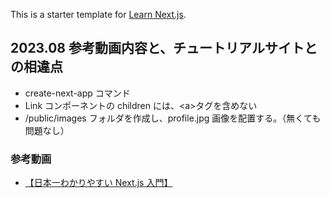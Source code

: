 This is a starter template for [Learn Next.js](https://nextjs.org/learn).

## 2023.08 参考動画内容と、チュートリアルサイトとの相違点

- create-next-app コマンド
- Link コンポーネントの children には、&lt;a&gt;タグを含めない
- /public/images フォルダを作成し、profile.jpg 画像を配置する。（無くても問題なし）

### 参考動画

- [【日本一わかりやすい Next.js 入門】](https://www.youtube.com/watch?v=PvpT9VCVBx0)
